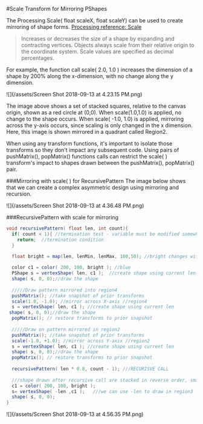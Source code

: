 #Scale Transform for Mirroring PShapes

The Processing Scale( float scaleX, float scaleY) can be used to create mirroring of shape forms. [Processing reference: Scale](https://processing.org/reference/scale_.html) 

 >Increases or decreases the size of a shape by expanding and contracting vertices. Objects always scale from their relative origin to the coordinate system. Scale values are specified as decimal percentages. 
 
For example, the function call scale( 2.0, 1.0 ) increases the dimension of a shape by 200% along the x-dimension, with no change along the y dimension.

![](/assets/Screen Shot 2018-09-13 at 4.23.15 PM.png)

The image above shows a set of stacked squares, relative to the canvas origin, shown as a red circle at (0,0). When scale(1.0,1.0) is applied, no change to the shape occurs.  When scale( -1.0, 1.0) is applied, mirroring across the y-axis occurs, since scaling is only changed in the x dimension.  Here, this image is shown mirrored in a quadrant called Region2.  

When using any transform functions, it's important to isolate those transforms so they don't impact any subsequent code.  Using pairs of pushMatrix(), popMatrix() functions calls can restrict the scale( ) transform's impact to shapes drawn between the pushMatrix(), popMatrix() pair.

###Mirroring with scale( ) for RecursivePattern
The image below shows that we can create a complex asymmetric design using mirroring and recursion.   


![](/assets/Screen Shot 2018-09-13 at 4.36.48 PM.png)

###RecursivePattern with scale for mirroring

```java
void recursivePattern( float len, int count){
  if( count < 1){ //termination test - variable must be modified somewhere in recursive function to insure termination
    return;  //termination condition
  }
 
  float bright = map(len, lenMin, lenMax, 100,50); //bright changes with len

  color c1 = color( 200, 100, bright ); //blue
  PShape s = vertexShape( len, c1 );  //create shape using current len
  shape( s, 0, 0);//draw the shape
  
  /////Draw pattern mirrored into region4 
  pushMatrix(); //take snapshot of prior transforms
  scale(1.0, -1.0); //mirror across X-axis //region4
  s = vertexShape( len, c1 ); //create shape using current len
 shape( s, 0, 0);//draw the shape
  popMatrix(); // restore transforms to prior snapshot
  
  /////Draw on pattern mirrored in region2
  pushMatrix(); //take snapshot of prior transforms
  scale(-1.0, +1.0); //mirror across Y-axix //region2
  s = vertexShape( len, c1 ); //create shape using current len
  shape( s, 0, 0);//draw the shape
  popMatrix(); // restore transforms to prior snapshot
  
  recursivePattern( len * 0.8, count - 1); ///RECURISVE CALL
  
  ///shape drawn after recursive call are stacked in reverse order, smallest to largest - asymmetry
  c1 = color( 200, 100, bright );
  s= vertexShape( -len ,c1 );   ///we can use -len to draw in region3
  shape( s, 0, 0); 
}

```

![](/assets/Screen Shot 2018-09-13 at 4.56.35 PM.png)